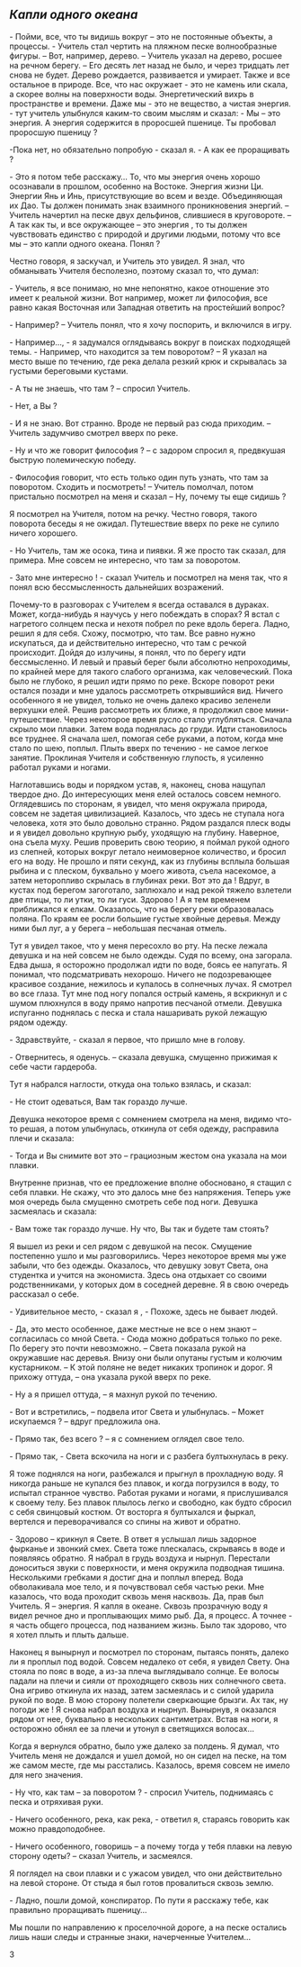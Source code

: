 ﻿## <a name="_toc161981276"></a>***Капли одного океана***

\- Пойми, все, что ты видишь вокруг – это не постоянные объекты, а процессы. -  Учитель стал чертить на пляжном песке волнообразные фигуры. – Вот, например, дерево. – Учитель указал на дерево, росшее на речном берегу. – Его десять лет назад не было, и через тридцать лет снова не будет. Дерево рождается, развивается и умирает. Также и все остальное в природе. Все, что нас окружает - это не камень или скала, а скорее волны на поверхности воды. Энергетический вихрь в пространстве и времени. Даже мы - это не вещество, а чистая энергия. - тут учитель улыбнулся каким-то своим мыслям и сказал: - Мы – это энергия. А энергия содержится в проросшей пшенице. Ты пробовал проросшую пшеницу ? 

-Пока нет, но обязательно попробую - сказал я. - А как ее проращивать ? 

\- Это я потом тебе расскажу… То, что мы энергия очень хорошо осознавали в прошлом, особенно на Востоке. Энергия жизни Ци. Энергии Янь и Инь, присутствующие во всем и везде.  Объединяющая их Дао.  Ты должен понимать знак взаимного проникновения энергий. – Учитель начертил на песке двух дельфинов, слившиеся в круговороте. – А так как ты, и все окружающее – это энергия , то ты должен чувствовать единство с природой и другими людьми, потому что все мы – это капли одного океана. Понял ?

Честно говоря, я заскучал, и Учитель это увидел. Я знал, что обманывать Учителя бесполезно, поэтому сказал то, что думал:

\- Учитель, я все понимаю, но мне непонятно, какое отношение это имеет к реальной жизни. Вот например, может ли философия, все равно какая Восточная или Западная ответить на простейший вопрос?

\- Например? – Учитель понял, что я хочу поспорить, и включился в игру.

\- Например…, - я задумался оглядываясь вокруг в поисках подходящей темы. -  Например, что находится за тем поворотом? – Я указал на место выше по течению, где река делала резкий крюк и скрывалась за густыми береговыми кустами.

\- А ты не знаешь, что там ? – спросил Учитель.

\- Нет, а Вы ? 

\- И я не знаю. Вот странно. Вроде не первый раз сюда приходим. – Учитель задумчиво смотрел вверх по реке.

\- Ну и что же говорит философия ? – с задором спросил я, предвкушая быструю полемическую победу.

\- Философия говорит, что есть только один путь узнать, что там за поворотом. Сходить и посмотреть! – Учитель помолчал, потом пристально посмотрел на меня и сказал – Ну, почему ты еще сидишь ?

Я посмотрел на Учителя, потом на речку. Честно говоря, такого поворота беседы я не ожидал. Путешествие вверх по реке не сулило ничего хорошего.

\- Но Учитель, там же осока, тина и пиявки. Я же просто так сказал, для примера. Мне совсем не интересно, что там за поворотом.

\- Зато мне интересно ! -  сказал Учитель и посмотрел на меня так, что я понял всю бессмысленность дальнейших возражений. 

Почему-то в разговорах с Учителем я всегда оставался в дураках. Может, когда-нибудь я научусь у него побеждать в спорах? Я встал с нагретого солнцем песка и нехотя побрел по реке вдоль берега. Ладно, решил я для себя. Схожу, посмотрю, что там. Все равно нужно искупаться, да и действительно интересно, что там с речкой происходит. Дойдя до излучины, я понял, что по берегу идти бессмысленно. И левый и правый берег были абсолютно непроходимы, по крайней мере для такого слабого организма, как человеческий. Пока было не глубоко, я решил идти прямо по реке. Вскоре поворот реки остался позади и мне удалось рассмотреть открывшийся вид. Ничего особенного я не увидел, только не очень далеко красиво зеленели верхушки елей. Решив рассмотреть их ближе, я продолжил свое мини-путешествие. Через некоторое время русло стало углубляться. Сначала скрыло мои плавки. Затем вода поднялась до груди. Идти становилось все труднее. Я сначала шел, помогая себе руками, а потом, когда мне стало по шею, поплыл. Плыть вверх по течению - не самое легкое занятие. Проклиная Учителя и собственную глупость, я усиленно работал руками и ногами. 

Наглотавшись воды и порядком устав, я, наконец, снова нащупал твердое дно. До интересующих меня елей осталось совсем немного. Оглядевшись по сторонам, я увидел, что меня окружала природа, совсем не задетая цивилизацией. Казалось, что здесь не ступала нога человека, хотя это было довольно странно. Рядом раздался плеск воды и я увидел довольно крупную рыбу, уходящую на глубину. Наверное, она съела муху. Решив проверить свою теорию, я поймал рукой одного из слепней, которых вокруг летало неимоверное количество, и бросил его на воду. Не прошло и пяти секунд, как из глубины всплыла большая рыбина и с плеском, буквально у моего живота, съела насекомое, а затем  неторопливо скрылась в глубинах реки. Вот это да ! Вдруг, в кустах под берегом загоготало, заплюхало и над рекой тяжело взлетели две птицы, то ли утки, то ли гуси. Здорово ! А я тем временем приближался к елкам. Оказалось, что на берегу реки образовалась поляна. По краям ее росли большие густые хвойные деревья. Между ними был луг, а у берега – небольшая песчаная отмель. 

Тут я увидел такое, что у меня пересохло во рту. На песке лежала девушка и на ней совсем не было одежды. Судя по всему, она загорала. Едва дыша, я осторожно продолжал идти по воде, боясь ее напугать. Я понимал, что подсматривать нехорошо. Ничего не подозревающее красивое создание, нежилось и купалось в солнечных лучах. Я смотрел во все глаза. Тут мне под ногу попался острый камень, я вскрикнул и с шумом плюхнулся в воду прямо напротив песчаной отмели. Девушка испуганно поднялась с песка и стала нашаривать рукой лежащую рядом одежду.

\- Здравствуйте, - сказал я первое, что пришло мне в голову.

\- Отвернитесь, я оденусь. – сказала девушка, смущенно прижимая к себе части гардероба.

Тут я набрался наглости, откуда она только взялась, и сказал: 

\- Не стоит одеваться, Вам так гораздо лучше.

Девушка некоторое время с сомнением смотрела на меня, видимо что-то решая, а потом улыбнулась, откинула от себя одежду, расправила плечи и сказала:

\- Тогда и Вы снимите вот это – грациозным жестом она указала на мои плавки.

Внутренне признав, что ее предложение вполне обосновано, я стащил с себя плавки. Не скажу, что это далось мне без напряжения. Теперь уже моя очередь была смущенно смотреть себе под ноги. Девушка засмеялась и сказала:

\- Вам тоже так гораздо лучше. Ну что, Вы так и будете там стоять?  

Я вышел из реки и сел рядом с девушкой на песок. Смущение постепенно ушло и мы разговорились. Через некоторое время мы уже забыли, что без одежды. Оказалось, что девушку зовут Света, она студентка и учится на экономиста. Здесь она отдыхает со своими родственниками, у которых дом в соседней деревне. Я в свою очередь рассказал о себе. 

\- Удивительное место, - сказал я , -  Похоже, здесь не бывает людей.

\- Да, это место особенное, даже местные не все о нем знают – согласилась со мной Света. - Сюда можно добраться только по реке. По берегу это почти невозможно. – Света показала рукой на окружавшие нас деревья. Внизу они были опутаны густым и колючим кустарником. – К этой поляне не ведет никаких тропинок и дорог. Я прихожу оттуда, – она указала рукой вверх по реке. 

\- Ну а я пришел оттуда, – я махнул рукой по течению.

\- Вот и встретились, – подвела итог Света и улыбнулась. – Может искупаемся ? – вдруг предложила она.

\- Прямо так, без всего ? – я с сомнением оглядел свое тело.

\- Прямо так, - Света  вскочила на ноги и с разбега бултыхнулась в реку. 

Я тоже поднялся на ноги, разбежался и прыгнул в прохладную воду. Я никогда раньше не купался без плавок, и когда погрузился в воду, то испытал странное чувство. Работая руками и ногами, я прислушивался к своему телу. Без плавок плылось легко и свободно, как будто сбросил с себя свинцовый костюм. От восторга я бултыхался и фыркал, вертелся и переворачивался со спины на живот и обратно. 

\- Здорово – крикнул я Свете. В ответ я услышал лишь задорное фырканье и звонкий смех. Света тоже плескалась, скрываясь в воде и появляясь обратно. Я набрал в грудь воздуха и нырнул. Перестали доноситься звуки с поверхности, и меня окружила подводная тишина. Несколькими гребками я достиг дна и поплыл вперед. Вода обволакивала мое тело, и я почувствовал себя частью реки. Мне казалось, что вода проходит сквозь меня насквозь. Да, прав был Учитель. Я – энергия. Я капля в океане. Сквозь прозрачную воду я видел речное дно и проплывающих мимо рыб. Да, я процесс. А точнее - я часть общего процесса, под названием жизнь. Было так здорово, что я хотел плыть и плыть дальше. 

Наконец я вынырнул и посмотрел по сторонам, пытаясь понять, далеко ли я проплыл под водой. Совсем недалеко от себя, я увидел Свету. Она стояла по пояс в воде, а из-за плеча выглядывало солнце. Ее волосы падали на плечи и сияли от проходящего сквозь них солнечного света. Она игриво откинула их назад, затем засмеялась и с силой ударила рукой по воде. В мою сторону полетели сверкающие брызги. Ах так, ну погоди же !  Я снова набрал воздуха и нырнул. Вынырнув, я оказался рядом от нее, буквально в нескольких сантиметрах. Встав на ноги, я осторожно обнял ее за плечи и утонул в светящихся волосах… 

Когда я вернулся обратно, было уже далеко за полдень. Я думал, что Учитель меня не дождался и ушел домой, но он сидел на песке, на том же самом месте, где мы расстались. Казалось, время совсем не имело для него значения.

\- Ну что, как там – за поворотом ? - спросил Учитель, поднимаясь с песка и отряхивая руки.

\- Ничего особенного, река, как река, - ответил я, стараясь говорить как можно правдоподобнее.

\- Ничего особенного, говоришь – а почему тогда у тебя плавки на левую сторону одеты? – сказал Учитель, и засмеялся.

Я поглядел на свои плавки и с ужасом увидел, что они действительно на левой стороне. От стыда я был готов провалиться сквозь землю.

\- Ладно, пошли домой, конспиратор. По пути я расскажу тебе, как правильно проращивать пшеницу…

Мы пошли по направлению к проселочной дороге, а на песке остались лишь наши следы и странные знаки, начерченные Учителем… 


3

